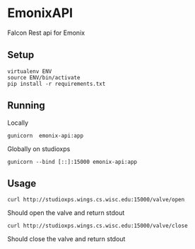 # EmonixAPI

Falcon Rest api for Emonix

## Setup

	virtualenv ENV
	source ENV/bin/activate
	pip install -r requirements.txt

## Running

Locally

	gunicorn  emonix-api:app

Globally on studioxps

	gunicorn --bind [::]:15000 emonix-api:app

## Usage

	curl http://studioxps.wings.cs.wisc.edu:15000/valve/open

Should open the valve and return stdout

	curl http://studioxps.wings.cs.wisc.edu:15000/valve/close

Should close the valve and return stdout



